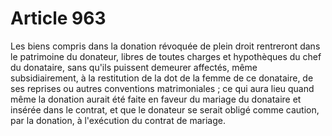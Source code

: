 # Article 963

Les biens compris dans la donation révoquée de plein droit rentreront dans le patrimoine du donateur, libres de toutes charges et hypothèques du chef du donataire, sans qu'ils puissent demeurer affectés, même subsidiairement, à la restitution de la dot de la femme de ce donataire, de ses reprises ou autres conventions matrimoniales ; ce qui aura lieu quand même la donation aurait été faite en faveur du mariage du donataire et insérée dans le contrat, et que le donateur se serait obligé comme caution, par la donation, à l'exécution du contrat de mariage.
